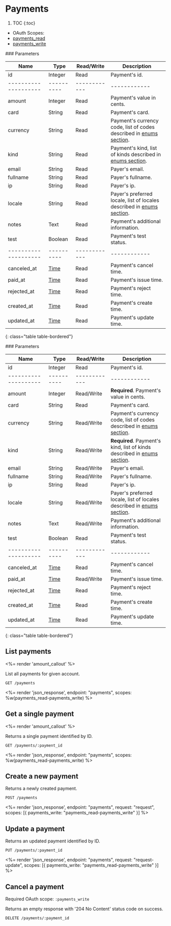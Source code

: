# Payments

1. TOC
{:toc}

<ul class="nav nav-pills pull-right" role="tablist">
  <li class="disabled"><a>OAuth Scopes:</a></li>
  <li class="active"><a href="#payments_read" role="tab" data-toggle="pill">payments_read</a></li>
  <li><a href="#payments_write" role="tab" data-toggle="pill">payments_write</a></li>
</ul>

<div class="tab-content" markdown="1">
  <div class="tab-pane active" id="payments_read" markdown="1">
### Parameters

Name                | Type     | Read/Write | Description
--------------------|----------|------------|------------
id                  | Integer  | Read       | Payment's id.
--------------------|----------|------------|------------
amount              | Integer  | Read       | Payment's value in cents.
card                | String   | Read       | Payment's card.
currency            | String   | Read       | Payment's currency code, list of codes described in [enums section](/reference/enums/#currencies).
kind                | String   | Read       | Payment's kind, list of kinds described in [enums section](/reference/enums/#payment-kinds).
email               | String   | Read       | Payer's email.
fullname            | String   | Read       | Payer's fullname.
ip                  | String   | Read       | Payer's ip.
locale              | String   | Read       | Payer's preferred locale, list of locales described in [enums section](/reference/enums/#locales).
notes               | Text     | Read       | Payment's additional information.
test                | Boolean  | Read       | Payment's test status.
--------------------|----------|------------|------------
canceled_at         | [Time](/reference/formats#date--time) | Read       | Payment's cancel time.
paid_at             | [Time](/reference/formats#date--time) | Read       | Payment's issue time.
rejected_at         | [Time](/reference/formats#date--time) | Read       | Payment's reject time.
created_at          | [Time](/reference/formats#date--time) | Read       | Payment's create time.
updated_at          | [Time](/reference/formats#date--time) | Read       | Payment's update time.
{: class="table table-bordered"}
  </div>
  <div class="tab-pane" id="payments_write" markdown="1">
### Parameters

Name                | Type     | Read/Write | Description
--------------------|----------|------------|------------
id                  | Integer  | Read       | Payment's id.
--------------------|----------|------------|------------
amount              | Integer  | Read/Write | **Required**. Payment's value in cents.
card                | String   | Read       | Payment's card.
currency            | String   | Read/Write | Payment's currency code, list of codes described in [enums section](/reference/enums/#currencies).
kind                | String   | Read/Write | **Required**. Payment's kind, list of kinds described in [enums section](/reference/enums/#payment-kinds).
email               | String   | Read/Write | Payer's email.
fullname            | String   | Read/Write | Payer's fullname.
ip                  | String   | Read       | Payer's ip.
locale              | String   | Read/Write | Payer's preferred locale, list of locales described in [enums section](/reference/enums/#locales).
notes               | Text     | Read/Write | Payment's additional information.
test                | Boolean  | Read       | Payment's test status.
--------------------|----------|------------|------------
canceled_at         | [Time](/reference/formats#date--time) | Read       | Payment's cancel time.
paid_at             | [Time](/reference/formats#date--time) | Read/Write | Payment's issue time.
rejected_at         | [Time](/reference/formats#date--time) | Read       | Payment's reject time.
created_at          | [Time](/reference/formats#date--time) | Read       | Payment's create time.
updated_at          | [Time](/reference/formats#date--time) | Read       | Payment's update time.
{: class="table table-bordered"}
  </div>
</div>

## List payments

<%= render 'amount_callout' %>

List all payments for given account.

~~~
GET /payments
~~~

<%= render 'json_response', endpoint: "payments", scopes: %w(payments_read-payments_write) %>

## Get a single payment

<%= render 'amount_callout' %>

Returns a single payment identified by ID.

~~~
GET /payments/:payment_id
~~~

<%= render 'json_response', endpoint: "payments", scopes: %w(payments_read-payments_write) %>

## Create a new payment

Returns a newly created payment.

~~~~
POST /payments
~~~~

<%= render 'json_response', endpoint: "payments", request: "request",
  scopes: [{ payments_write: "payments_read-payments_write" }] %>

## Update a payment

Returns an updated payment identified by ID.

~~~
PUT /payments/:payment_id
~~~

<%= render 'json_response', endpoint: "payments", request: "request-update",
  scopes: [{ payments_write: "payments_read-payments_write" }] %>

## Cancel a payment

Required OAuth scope: `:payments_write`

Returns an empty response with '204 No Content' status code on success.

~~~~~~
DELETE /payments/:payment_id
~~~~~~
